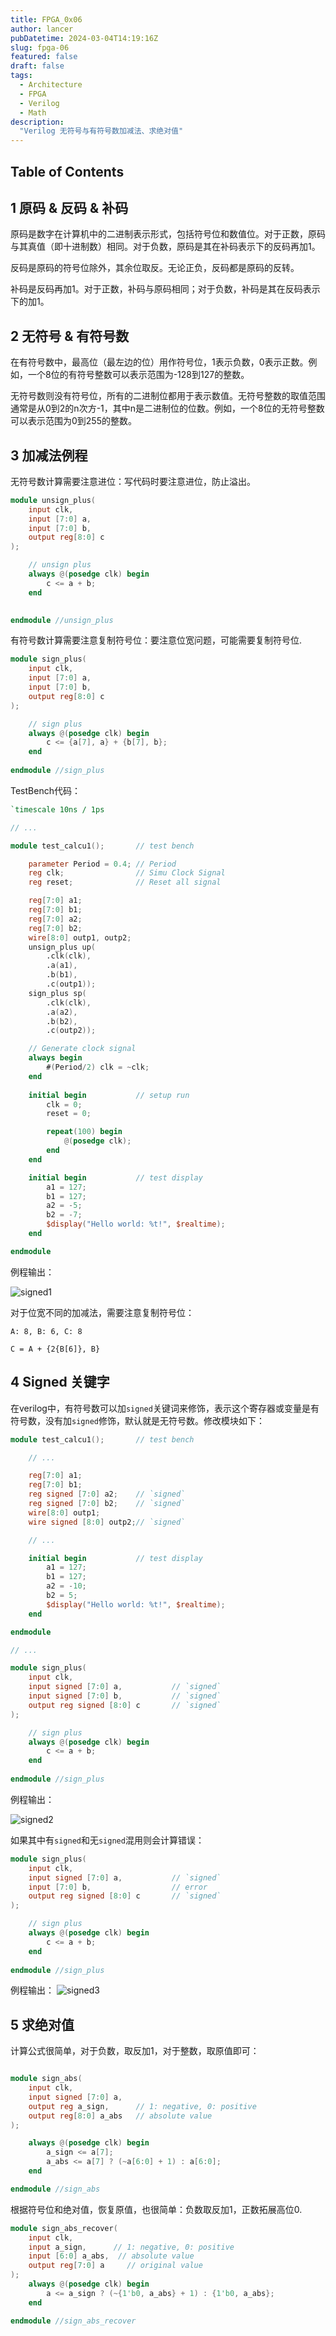 ```yaml
---
title: FPGA_0x06
author: lancer
pubDatetime: 2024-03-04T14:19:16Z
slug: fpga-06
featured: false
draft: false
tags:
  - Architecture
  - FPGA
  - Verilog
  - Math
description:
  "Verilog 无符号与有符号数加减法、求绝对值"
---
```


## Table of Contents

## 1 原码 & 反码 & 补码

原码是数字在计算机中的二进制表示形式，包括符号位和数值位。对于正数，原码与其真值（即十进制数）相同。对于负数，原码是其在补码表示下的反码再加1。

反码是原码的符号位除外，其余位取反。无论正负，反码都是原码的反转。

补码是反码再加1。对于正数，补码与原码相同；对于负数，补码是其在反码表示下的加1。

## 2 无符号 & 有符号数

在有符号数中，最高位（最左边的位）用作符号位，1表示负数，0表示正数。例如，一个8位的有符号整数可以表示范围为-128到127的整数。

无符号数则没有符号位，所有的二进制位都用于表示数值。无符号整数的取值范围通常是从0到2的n次方-1，其中n是二进制位的位数。例如，一个8位的无符号整数可以表示范围为0到255的整数。

## 3 加减法例程

无符号数计算需要注意进位：写代码时要注意进位，防止溢出。

```verilog
module unsign_plus(
    input clk,
    input [7:0] a,
    input [7:0] b,
    output reg[8:0] c
);

    // unsign plus
    always @(posedge clk) begin
        c <= a + b;
    end

    
endmodule //unsign_plus

```

有符号数计算需要注意复制符号位：要注意位宽问题，可能需要复制符号位.

```verilog
module sign_plus(
    input clk,
    input [7:0] a,
    input [7:0] b,
    output reg[8:0] c
);

    // sign plus
    always @(posedge clk) begin
        c <= {a[7], a} + {b[7], b};
    end
    
endmodule //sign_plus

```

TestBench代码：
```verilog
`timescale 10ns / 1ps

// ...

module test_calcu1();       // test bench

    parameter Period = 0.4; // Period
    reg clk;                // Simu Clock Signal
    reg reset;              // Reset all signal

    reg[7:0] a1;
    reg[7:0] b1;
    reg[7:0] a2;
    reg[7:0] b2;
    wire[8:0] outp1, outp2;
    unsign_plus up(
        .clk(clk), 
        .a(a1), 
        .b(b1), 
        .c(outp1));
    sign_plus sp(
        .clk(clk), 
        .a(a2), 
        .b(b2), 
        .c(outp2));

    // Generate clock signal
    always begin
        #(Period/2) clk = ~clk;
    end
    
    initial begin           // setup run
        clk = 0;
        reset = 0;

        repeat(100) begin
            @(posedge clk);
        end
    end

    initial begin           // test display
        a1 = 127;
        b1 = 127;
        a2 = -5;
        b2 = -7;
        $display("Hello world: %t!", $realtime);
    end

endmodule

```

例程输出：

![signed1](../../assets/images/fpga/prj2-signed1.png)


对于位宽不同的加减法，需要注意复制符号位：

```
A: 8, B: 6, C: 8

C = A + {2{B[6]}, B}

```


## 4 Signed 关键字


在verilog中，有符号数可以加`signed`关键词来修饰，表示这个寄存器或变量是有符号数，没有加`signed`修饰，默认就是无符号数。修改模块如下：


```verilog
module test_calcu1();       // test bench

    // ...

    reg[7:0] a1;
    reg[7:0] b1;
    reg signed [7:0] a2;    // `signed`
    reg signed [7:0] b2;    // `signed`
    wire[8:0] outp1;
    wire signed [8:0] outp2;// `signed`

    // ...

    initial begin           // test display
        a1 = 127;
        b1 = 127;
        a2 = -10;
        b2 = 5;
        $display("Hello world: %t!", $realtime);
    end

endmodule

// ...

module sign_plus(
    input clk,
    input signed [7:0] a,           // `signed`
    input signed [7:0] b,           // `signed`
    output reg signed [8:0] c       // `signed`
);

    // sign plus
    always @(posedge clk) begin
        c <= a + b;
    end
    
endmodule //sign_plus

```

例程输出：

![signed2](../../assets/images/fpga/prj2-signed2.png)


如果其中有`signed`和无`signed`混用则会计算错误：

```verilog
module sign_plus(
    input clk,
    input signed [7:0] a,           // `signed`
    input [7:0] b,                  // error
    output reg signed [8:0] c       // `signed`
);

    // sign plus
    always @(posedge clk) begin
        c <= a + b;
    end
    
endmodule //sign_plus

```

例程输出：
![signed3](../../assets/images/fpga/prj2-signed3.png)


## 5 求绝对值

计算公式很简单，对于负数，取反加1，对于整数，取原值即可：

```verilog

module sign_abs(
    input clk,
    input signed [7:0] a,
    output reg a_sign,      // 1: negative, 0: positive 
    output reg[8:0] a_abs   // absolute value
);

    always @(posedge clk) begin
        a_sign <= a[7];
        a_abs <= a[7] ? (~a[6:0] + 1) : a[6:0];
    end

endmodule //sign_abs

```

根据符号位和绝对值，恢复原值，也很简单：负数取反加1，正数拓展高位0.

```verilog
module sign_abs_recover(
    input clk,
    input a_sign,      // 1: negative, 0: positive
    input [6:0] a_abs,  // absolute value
    output reg[7:0] a     // original value
);
    always @(posedge clk) begin
        a <= a_sign ? (~{1'b0, a_abs} + 1) : {1'b0, a_abs};
    end

endmodule //sign_abs_recover
```
